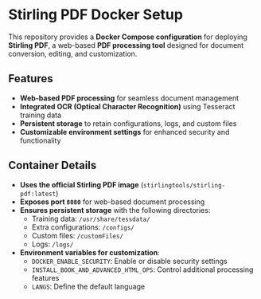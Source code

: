 # Stirling PDF Docker Setup  

This repository provides a **Docker Compose configuration** for deploying **Stirling PDF**, a web-based **PDF processing tool** designed for document conversion, editing, and customization.

## Features  
- **Web-based PDF processing** for seamless document management  
- **Integrated OCR (Optical Character Recognition)** using Tesseract training data  
- **Persistent storage** to retain configurations, logs, and custom files  
- **Customizable environment settings** for enhanced security and functionality  

## Container Details  
- **Uses the official Stirling PDF image** (`stirlingtools/stirling-pdf:latest`)  
- **Exposes port `8080`** for web-based document processing  
- **Ensures persistent storage** with the following directories:
  - Training data: `/usr/share/tessdata/`  
  - Extra configurations: `/configs/`  
  - Custom files: `/customFiles/`  
  - Logs: `/logs/`  
- **Environment variables for customization**:
  - `DOCKER_ENABLE_SECURITY`: Enable or disable security settings  
  - `INSTALL_BOOK_AND_ADVANCED_HTML_OPS`: Control additional processing features  
  - `LANGS`: Define the default language  